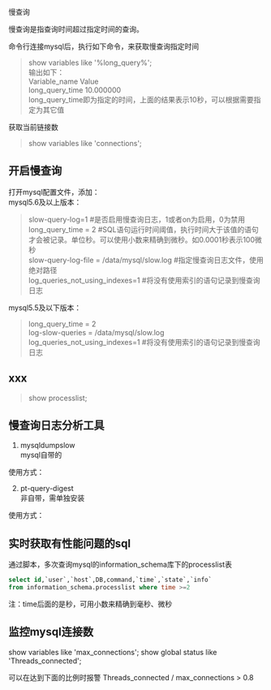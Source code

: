   
慢查询  
  
慢查询是指查询时间超过指定时间的查询。  
  
命令行连接mysql后，执行如下命令，来获取慢查询指定时间  
> show variables like '%long_query%';  
输出如下：  
> Variable_name        Value   
> long_query_time      10.000000   
long_query_time即为指定的时间，上面的结果表示10秒，可以根据需要指定为其它值    
  
获取当前链接数  
> show variables like 'connections';  
  
  
开启慢查询
------------
打开mysql配置文件，添加：  
mysql5.6及以上版本：  
> slow-query-log=1  #是否启用慢查询日志，1或者on为启用，0为禁用  
> long_query_time = 2  #SQL语句运行时间阈值，执行时间大于该值的语句才会被记录。单位秒。可以使用小数来精确到微秒。如0.0001秒表示100微秒   
> slow-query-log-file = /data/mysql/slow.log  #指定慢查询日志文件，使用绝对路径   
> log_queries_not_using_indexes=1  #将没有使用索引的语句记录到慢查询日志  
   
mysql5.5及以下版本： 
> long_query_time = 2  
> log-slow-queries = /data/mysql/slow.log  
> log_queries_not_using_indexes=1  #将没有使用索引的语句记录到慢查询日志  
    
  
xxx
---------
> show processlist;  


慢查询日志分析工具
---------
1) mysqldumpslow  
mysql自带的  

使用方式：  


  
2) pt-query-digest  
非自带，需单独安装  

使用方式：  




实时获取有性能问题的sql
-------- 
通过脚本，多次查询mysql的information_schema库下的processlist表  
```sql
select id,`user`,`host`,DB,command,`time`,`state`,`info` 
from information_schema.processlist where time >=2 
```
注：time后面的是秒，可用小数来精确到毫秒、微秒  
  



监控mysql连接数
---------
show variables like 'max_connections';
show global status like 'Threads_connected';

可以在达到下面的比例时报警
Threads_connected / max_connections > 0.8







































  
